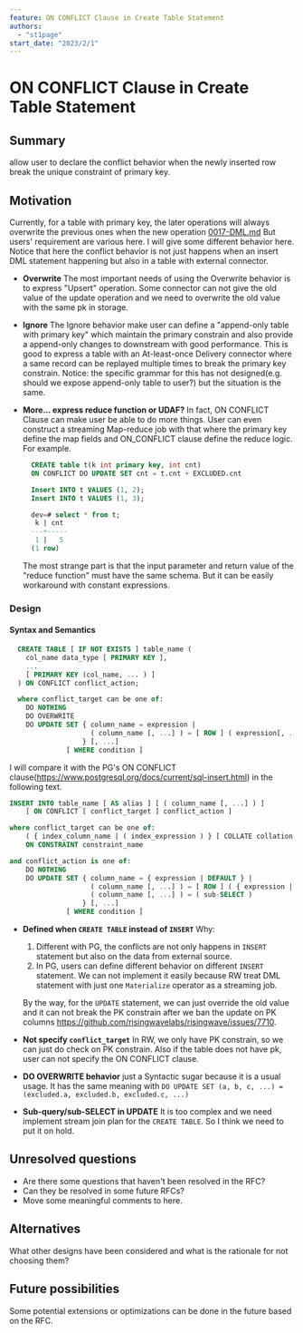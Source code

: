 ```yaml
---
feature: ON CONFLICT Clause in Create Table Statement
authors:
  - "st1page"
start_date: "2023/2/1"
---
```


# ON CONFLICT Clause in Create Table Statement

## Summary

allow user to declare the conflict behavior when the newly inserted row break the unique constraint of primary key.

## Motivation

Currently, for a table with primary key, the later operations will always overwrite the previous ones when the new operation [0017-DML.md](0017-DML.md)
But users' requirement are various here.
I will give some different behavior here. Notice that here the conflict behavior is not just happens when an insert DML statement happening but also in a table with external connector.

- **Overwrite**
  The most important needs of using the Overwrite behavior is to express "Upsert" operation. Some connector can not give the old value of the update operation and we need to overwrite the old value with the same pk in storage.

- **Ignore**
  The Ignore behavior make user can define a "append-only table with primary key" which maintain the primary constrain and also provide a append-only changes to downstream with good performance. This is good to express a table with an At-least-once Delivery connector where a same record can be replayed multiple times to break the primary key constrain.
  Notice: the specific grammar for this has not designed(e.g. should we expose append-only table to user?) but the situation is the same.

- **More... express reduce function or UDAF?**
  In fact, ON CONFLICT Clause can make user be able to do more things. User can even construct a streaming Map-reduce job with that where the primary key define the map fields and ON_CONFLICT clause define the reduce logic.
  For example.

  ```SQL
    CREATE table t(k int primary key, int cnt) 
    ON CONFLICT DO UPDATE SET cnt = t.cnt + EXCLUDED.cnt

    Insert INTO t VALUES (1, 2);
    Insert INTO t VALUES (1, 3);

    dev=# select * from t;
     k | cnt 
    ---+-----
     1 |   5
    (1 row)
  ```

  The most strange part is that the input parameter and return value of the "reduce function" must have the same schema. But it can be easily workaround with constant expressions.
  
### Design

#### Syntax and Semantics

```SQL
  CREATE TABLE [ IF NOT EXISTS ] table_name (
    col_name data_type [ PRIMARY KEY ],
    ...
    [ PRIMARY KEY (col_name, ... ) ]
  ) ON CONFLICT conflict_action;

  where conflict_target can be one of:
    DO NOTHING
    DO OVERWRITE
    DO UPDATE SET { column_name = expression |
                    ( column_name [, ...] ) = [ ROW ] ( expression[, ...] )
                  } [, ...]
              [ WHERE condition ]
```

I will compare it with the PG's ON CONFLICT clause(<https://www.postgresql.org/docs/current/sql-insert.html>) in the following text.

```SQL
INSERT INTO table_name [ AS alias ] [ ( column_name [, ...] ) ]
    [ ON CONFLICT [ conflict_target ] conflict_action ]

where conflict_target can be one of:
    ( { index_column_name | ( index_expression ) } [ COLLATE collation ] [ opclass ] [, ...] ) [ WHERE index_predicate ]
    ON CONSTRAINT constraint_name

and conflict_action is one of:
    DO NOTHING
    DO UPDATE SET { column_name = { expression | DEFAULT } |
                    ( column_name [, ...] ) = [ ROW ] ( { expression | DEFAULT } [, ...] ) |
                    ( column_name [, ...] ) = ( sub-SELECT )
                  } [, ...]
              [ WHERE condition ]

```

- **Defined when `CREATE TABLE` instead of `INSERT`**
  Why:
  1. Different with PG, the conflicts are not only happens in `INSERT` statement but also on the data from external source.
  2. In PG, users can define different behavior on different `INSERT` statement. We can not implement it easily because RW treat DML statement with just one `Materialize` operator as a streaming job.
  
  By the way, for the `UPDATE` statement, we can just override the old value and it can not break the PK constrain after we ban the update on PK columns <https://github.com/risingwavelabs/risingwave/issues/7710>.

- **Not specify `conflict_target`**
  In RW, we only have PK constrain, so we can just do check on PK constrain. Also if the table does not have pk, user can not specify the ON CONFLICT clause.

- **DO OVERWRITE behavior**
  just a Syntactic sugar because it is a usual usage. It has the same meaning with `DO UPDATE SET (a, b, c, ...) = (excluded.a, excluded.b, excluded.c, ...)`

- **Sub-query/sub-SELECT in UPDATE**
  It is too complex and we need implement stream join plan for the `CREATE TABLE`. So I think we need to put it on hold.

## Unresolved questions

- Are there some questions that haven't been resolved in the RFC?
- Can they be resolved in some future RFCs?
- Move some meaningful comments to here.

## Alternatives

What other designs have been considered and what is the rationale for not choosing them?

## Future possibilities

Some potential extensions or optimizations can be done in the future based on the RFC.
